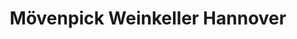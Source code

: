 ---
title: "Mövenpick Weinkeller Hannover"
url: /hannover/moevenpick-weinkeller-hannover/
shop: Spirituosen
---